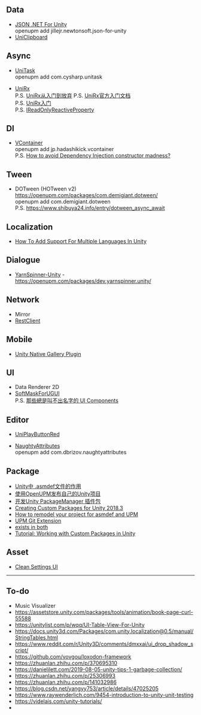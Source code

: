 ## Data
* [JSON .NET For Unity](https://github.com/jilleJr/Newtonsoft.Json-for-Unity)  
openupm add jillejr.newtonsoft.json-for-unity  
* [UniClipboard](https://github.com/sanukin39/UniClipboard)

## Async
* [UniTask](https://github.com/Cysharp/UniTask)  
openupm add com.cysharp.unitask

* [UniRx](https://github.com/neuecc/UniRx)  
P.S. [UniRx从入门到放弃](https://stonelzp.github.io/unirx-learning-note/)
P.S. [UniRx官方入门文档](https://blog.csdn.net/JianZuoGuang/article/details/101937132)  
P.S. [UniRx入门](https://lianbai.github.io/2019/09/23/Unity/UniRx%E5%85%A5%E9%97%A8/)  
P.S. [IReadOnlyReactiveProperty](https://stackoverflow.com/questions/60884566/is-it-possible-to-make-ractiveproperty-public-get-private-set-in-unirx)

## DI
- [VContainer](https://github.com/hadashiA/VContainer)  
openupm add jp.hadashikick.vcontainer  
P.S. [How to avoid Dependency Injection constructor madness?](https://stackoverflow.com/questions/2420193/how-to-avoid-dependency-injection-constructor-madness)

## Tween
* DOTween (HOTween v2)  
https://openupm.com/packages/com.demigiant.dotween/  
openupm add com.demigiant.dotween  
P.S. https://www.shibuya24.info/entry/dotween_async_await

## Localization
- [How To Add Support For Multiple Languages In Unity](https://www.youtube.com/watch?v=lku7f4KNFEo)

## Dialogue 
* [YarnSpinner-Unity](https://github.com/YarnSpinnerTool/YarnSpinner-Unity) - https://openupm.com/packages/dev.yarnspinner.unity/

## Network
* Mirror
* [RestClient](https://github.com/proyecto26/RestClient) 

## Mobile
* [Unity Native Gallery Plugin](https://github.com/yasirkula/UnityNativeGallery?fbclid=IwAR00f3DmhFORSyHS_9rMbgUzvQhz0RCeTJu_yomahn1qgV8vE3jAz9seYhQ)

## UI
* Data Renderer 2D
* [SoftMaskForUGUI](https://github.com/mob-sakai/SoftMaskForUGUI)  
P.S. [那些總是叫不出名字的 UI Components](https://yingchencheng.medium.com/%E9%82%A3%E4%BA%9B%E7%B8%BD%E6%98%AF%E5%8F%AB%E4%B8%8D%E5%87%BA%E5%90%8D%E5%AD%97%E7%9A%84-ui-components-display-%E7%AF%87-1775efda354f)

## Editor
* [UniPlayButtonRed](https://github.com/baba-s/UniPlayButtonRed)  

* [NaughtyAttributes](https://github.com/dbrizov/NaughtyAttributes)  
openupm add com.dbrizov.naughtyattributes

## Package
* [Unity中 .asmdef文件的作用](https://zhuanlan.zhihu.com/p/139090680)
* [使用OpenUPM发布自己的Unity项目](https://zhuanlan.zhihu.com/p/146565975)
* [开发Unity PackageManager 插件包](https://www.jianshu.com/p/153841d65846)
* [Creating Custom Packages for Unity 2018.3](https://neogeek.dev/creating-custom-packages-for-unity-2018.3/)
* [How to remodel your project for asmdef and UPM](https://gametorrahod.com/how-to-asmdef-upm/?fbclid=IwAR31P12StjzcTi9IO1vDvwWJIwaKHxIEmUQLic6K1LGElmwv6OFRqe8sVig)
* [UPM Git Extension](https://github.com/mob-sakai/UpmGitExtension)
* [exists in both](https://forum.unity.com/threads/unity-collections-exception.596680/) 
* [Tutorial: Working with Custom Packages in Unity](https://nagachiang.github.io/tutorial-working-with-custom-package-in-unity-2019-2/#)

## Asset
- [Clean Settings UI](https://assetstore.unity.com/packages/tools/gui/clean-settings-ui-65588)

---
## To-do
- Music Visualizer
- https://assetstore.unity.com/packages/tools/animation/book-page-curl-55588
- https://unitylist.com/p/wqq/UI-Table-View-For-Unity
- https://docs.unity3d.com/Packages/com.unity.localization@0.5/manual/StringTables.html
- https://www.reddit.com/r/Unity3D/comments/dmxxai/ui_drop_shadow_script/
- https://github.com/vovgou/loxodon-framework
- https://zhuanlan.zhihu.com/p/370695310
- https://danielilett.com/2019-08-05-unity-tips-1-garbage-collection/
- https://zhuanlan.zhihu.com/p/25306993
- https://zhuanlan.zhihu.com/p/141032986
- https://blog.csdn.net/yangyy753/article/details/47025205
- https://www.raywenderlich.com/9454-introduction-to-unity-unit-testing
- https://videlais.com/unity-tutorials/
- 

